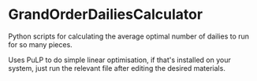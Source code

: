 # GrandOrderDailiesCalculator
Python scripts for calculating the average optimal number of dailies to run for so many pieces.

Uses PuLP to do simple linear optimisation, if that's installed on your system, just run the relevant file after editing the desired materials.
